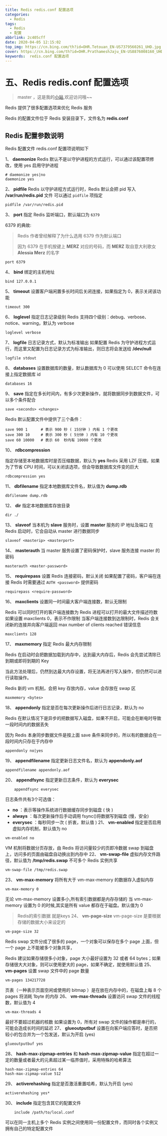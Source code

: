 ```yaml
---
title: Redis redis.conf 配置选项
categories:
  - Redis
tags:
  - Redis
  - 配置
abbrlink: 2c405cff
date: 2020-04-05 12:15:02
top_img: https://cn.bing.com/th?id=OHR.Tetouan_EN-US7379560261_UHD.jpg
cover: https://cn.bing.com/th?id=OHR.PrathameshJaju_EN-US8876008160_UHD.jpg
keywords:  redis.conf 配置选项
---
```

# 五、Redis redis.conf 配置选项
> master ，这是我的[小站](https://www.tryrun.top),欢迎访问哦~~

Redis 提供了很多配置选项来优化 Redis 服务

Redis 的配置文件位于 Redis 安装目录下，文件名为 **redis.conf**

## Redis 配置参数说明

Redis 配置文件 redis.conf 配置项说明如下

1、 **daemonize**
Redis 默认不是以守护进程的方式运行，可以通过该配置项修改，使用 yes 启用守护进程

```
# daemonize yes|no
daemonize yes
```

2、 **pidfile**
Redis 以守护进程方式运行时，Redis 默认会把 pid 写入 **/var/run/redis.pid** 文件 可以通过 `pidfile` 项指定

```
pidfile /var/run/redis.pid
```

3、 **port**
指定 Redis 监听端口，默认端口为 `6379`

6379 的典故:

> Redis 作者曾经解释了为什么选用 6379 作为默认端口
>
> 因为 6379 在手机按键上 **MERZ** 对应的号码，而 **MERZ** 取自意大利歌女 **Alessia Merz** 的名字

```
port 6379
```

4、 **bind**
绑定的主机地址

```
bind 127.0.0.1
```

5、 **timeout**
设置客户端闲置多长时间后关闭连接，如果指定为 0，表示关闭该功能

```
timeout 300
```

6、 **loglevel**
指定日志记录级别
Redis 支持四个级别：debug、verbose、notice、warning，默认为 verbose

```
loglevel verbose
```

7、 **logfile**
日志记录方式，默认为标准输出
如果配置 Redis 为守护进程方式运行，而这里又配置为日志记录方式为标准输出，则日志将会发送给 **/dev/null**

```
logfile stdout
```

8、 **databases**
设置数据库的数量，默认数据库为 0
可以使用 SELECT 命令在连接上指定数据库 id

```
databases 16
```

9、 **save**
指定在多长时间内，有多少次更新操作，就将数据同步到数据文件，可以多个条件配合

```
save <seconds> <changes>
```

Redis 默认配置文件中提供了三个条件：

```
save 900 1      # 表示 900 秒 ( 15分钟 ) 内有 1 个更改
save 300 10     # 表示 300 秒 ( 5分钟 ) 内有 10 个更改
save 60 10000   # 表示 60  秒内有 10000 个更改
```

10、 **rdbcompression**

指定存储至本地数据库时是否压缩数据，默认为 **yes**
Redis 采用 LZF 压缩，如果为了节省 CPU 时间，可以关闭该选项，但会导致数据库文件变的巨大

```
rdbcompression yes
```

11、 **dbfilename**
指定本地数据库文件名，默认值为 **dump.rdb**

```
dbfilename dump.rdb
```

12、 **dir**
指定本地数据库存放目录

```
dir ./
```

13、 **slaveof**
当本机为 **slave** 服务时，设置 **master** 服务的 IP 地址及端口
在 Redis 启动时，它会自动从 master 进行数据同步

```
slaveof <masterip> <masterport>
```

14、 **masterauth**
当 master 服务设置了密码保护时，slave 服务连接 master 的密码

```
masterauth <master-password>
```

15、 **requirepass**
设置 Redis 连接密码，默认关闭
如果配置了密码，客户端在连接 Redis 时需要通过 `AUTH <password>` 提供密码

```
requirepass <require-password>
```

16、 **maxclients**
设置同一时间最大客户端连接数，默认无限制

Redis 可以同时打开的客户端连接数为 Redis 进程可以打开的最大文件描述符数
如果设置 maxclients 0，表示不作限制
当客户端连接数到达限制时，Redis 会关闭新的连接并向客户端返回 max number of clients reached 错误信息

```
maxclients 128
```

17、 **maxmemory**
指定 Redis 最大内存限制

Redis 在启动时会把数据加载到内存中，达到最大内存后，Redis 会先尝试清除已到期或即将到期的 Key

当此方法处理后，仍然到达最大内存设置，将无法再进行写入操作，但仍然可以进行读取操作。

Redis 新的 vm 机制，会把 key 存放内存，value 会存放在 swap 区

```
maxmemory <bytes>
```

18、 **appendonly**
指定是否在每次更新操作后进行日志记录，默认为 no

Redis 在默认情况下是异步的把数据写入磁盘，如果不开启，可能会在断电时导致一段时间内的数据丢失

因为 Redis 本身同步数据文件是按上面 save 条件来同步的，所以有的数据会在一段时间内只存在于内存中

```
appendonly no|yes
```

19、 **appendfilename**
指定更新日志文件名，默认为 **appendonly.aof**

```
appendfilename appendonly.aof
```

20、 **appendfsync**
指定更新日志条件，默认为 **everysec**

```
    appendfsync everysec
```

日志条件共有3个可选值：

- **no** ：表示等操作系统进行数据缓存同步到磁盘 ( 快 )
- **always** ：每次更新操作后手动调用 fsync()将数据写到磁盘 (慢，安全)
- **everysec** ：每秒同步一次 ( 折衷，默认值 )
  21、 **vm-enabled**
  指定是否启用虚拟内存机制，默认值为 no

```
vm-enabled no
```

VM 机制将数据分页存放，由 Redis 将访问量较少的页即冷数据 swap 到磁盘上，访问多的页面由磁盘自动换出到内存中
22、 **vm-swap-file**
虚拟内存文件路径，默认值为 **/tmp/redis.swap** 不可多个 Redis 实例共享

```
vm-swap-file /tmp/redis.swap
```

23、 **vm-max-memory**
将所有大于 vm-max-memory 的数据存入虚拟内存

```
vm-max-memory 0
```

无论 vm-max-memory 设置多小,所有索引数据都是内存存储的 当 vm-max-memory 设置为 0 的时候,其实是所有 value 都存在于磁盘。默认值为 0

> Redis的索引数据 就是keys
> 24、 **vm-page-size**
> vm-page-size 是要根据存储的数据大小来设定的

```
vm-page-size 32
```

Redis swap 文件分成了很多的 page，一个对象可以保存在多个 page 上面，但一个 page 上不能被多个对象共享，

Redis 建议如果存储很多小对象，page 大小最好设置为 32 或者 64 bytes；如果存储很大大对象，则可以使用更大的 page，如果不确定，就使用默认值
25、 **vm-pages**
设置 swap 文件中的 page 数量

```
vm-pages 134217728
```

页表（一种表示页面空闲或使用的 bitmap ）是在放在内存中的，在磁盘上每 8 个 pages 将消耗 1byte 的内存
26、 **vm-max-threads**
设置访问 swap 文件的线程数，默认值为 4

```
vm-max-threads 4
```

最好不要超过机器的核数
如果设置为 0，所有对 swap 文件的操作都是串行的，可能会造成长时间的延迟
27、 **glueoutputbuf**
设置在向客户端应答时，是否把较小的包合并为一个包发送，默认为开启 (yes)

```
glueoutputbuf yes
```

28、 **hash-max-zipmap-entries** 和 **hash-max-zipmap-value**
指定在超过一定的数量或者最大的元素超过某一临界值时，采用特殊的哈希算法

```
hash-max-zipmap-entries 64
hash-max-zipmap-value 512
```

29、 **activerehashing**
指定是否激活重置哈希，默认为开启 (yes)

```
activerehashing yes*
```

30、 **include**
指定包含其它的配置文件

```
    include /path/to/local.conf
```

可以在同一主机上多个 Redis 实例之间使用同一份配置文件，而同时各个实例又拥有自己的特定配置文件